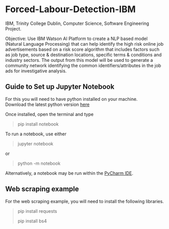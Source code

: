 # Forced-Labour-Detection-IBM

IBM, Trinity College Dublin, Computer Science, Software Engineering Project.

Objective:
Use IBM Watson AI Platform to create a NLP based model (Natural Language Processing) that can help identify the high risk online job advertisements based on a risk score algorithm that includes factors such as job type, source & destination locations, specific terms & conditions and industry sectors. The output from this model will be used to generate a community network identifying the common identifiers/attributes in the job ads for investigative analysis.

## Guide to Set up Jupyter Notebook

For this you will need to have python installed on your machine.  
Download the latest python version [here](https://www.python.org/downloads/)

Once installed, open the terminal and type
>pip install notebook

To run a notebook, use either
>jupyter notebook  

or
>python -m notebook

Alternatively, a notebook may be run within the [PyCharm IDE](https://www.jetbrains.com/pycharm/).

## Web scraping example

For the web scraping example, you will need to install the following libraries.
>pip install requests
>
>pip install bs4


